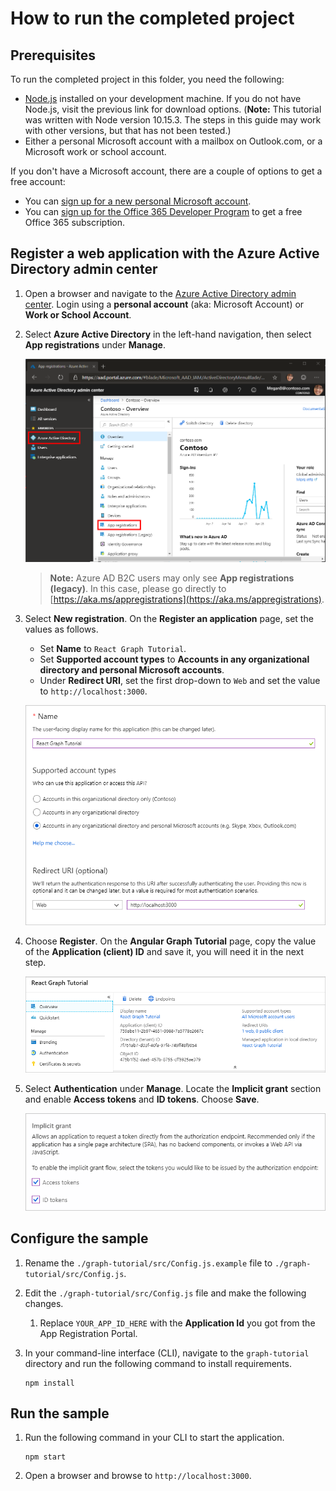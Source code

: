 # How to run the completed project

## Prerequisites

To run the completed project in this folder, you need the following:

- [Node.js](https://nodejs.org) installed on your development machine. If you do not have Node.js, visit the previous link for download options. (**Note:** This tutorial was written with Node version 10.15.3. The steps in this guide may work with other versions, but that has not been tested.)
- Either a personal Microsoft account with a mailbox on Outlook.com, or a Microsoft work or school account.

If you don't have a Microsoft account, there are a couple of options to get a free account:

- You can [sign up for a new personal Microsoft account](https://signup.live.com/signup?wa=wsignin1.0&rpsnv=12&ct=1454618383&rver=6.4.6456.0&wp=MBI_SSL_SHARED&wreply=https://mail.live.com/default.aspx&id=64855&cbcxt=mai&bk=1454618383&uiflavor=web&uaid=b213a65b4fdc484382b6622b3ecaa547&mkt=E-US&lc=1033&lic=1).
- You can [sign up for the Office 365 Developer Program](https://developer.microsoft.com/office/dev-program) to get a free Office 365 subscription.

## Register a web application with the Azure Active Directory admin center

1. Open a browser and navigate to the [Azure Active Directory admin center](https://aad.portal.azure.com). Login using a **personal account** (aka: Microsoft Account) or **Work or School Account**.

1. Select **Azure Active Directory** in the left-hand navigation, then select **App registrations** under **Manage**.

    ![A screenshot of the App registrations ](/tutorial/images/aad-portal-app-registrations.png)

    > **Note:** Azure AD B2C users may only see **App registrations (legacy)**. In this case, please go directly to [https://aka.ms/appregistrations](https://aka.ms/appregistrations).

1. Select **New registration**. On the **Register an application** page, set the values as follows.

    - Set **Name** to `React Graph Tutorial`.
    - Set **Supported account types** to **Accounts in any organizational directory and personal Microsoft accounts**.
    - Under **Redirect URI**, set the first drop-down to `Web` and set the value to `http://localhost:3000`.

    ![A screenshot of the Register an application page](/tutorial/images/aad-register-an-app.png)

1. Choose **Register**. On the **Angular Graph Tutorial** page, copy the value of the **Application (client) ID** and save it, you will need it in the next step.

    ![A screenshot of the application ID of the new app registration](/tutorial/images/aad-application-id.png)

1. Select **Authentication** under **Manage**. Locate the **Implicit grant** section and enable **Access tokens** and **ID tokens**. Choose **Save**.

    ![A screenshot of the Implicit grant section](/tutorial/images/aad-implicit-grant.png)

## Configure the sample

1. Rename the `./graph-tutorial/src/Config.js.example` file to `./graph-tutorial/src/Config.js`.
1. Edit the `./graph-tutorial/src/Config.js` file and make the following changes.
    1. Replace `YOUR_APP_ID_HERE` with the **Application Id** you got from the App Registration Portal.
1. In your command-line interface (CLI), navigate to the `graph-tutorial` directory and run the following command to install requirements.

    ```Shell
    npm install
    ```

## Run the sample

1. Run the following command in your CLI to start the application.

    ```Shell
    npm start
    ```

1. Open a browser and browse to `http://localhost:3000`.

